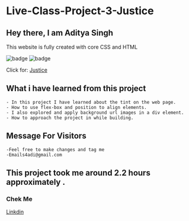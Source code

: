 # Live-Class-Project-3-Justice

## Hey there, I am Aditya Singh

This website is fully created with core CSS and HTML


![badge](https://img.shields.io/badge/Project2-Restorent%20-yellow)
![badge](https://img.shields.io/badge/HTML-CSS-green)


Click for: [Justice](https://justicehomepagebyadi.netlify.app/)



## What i have learned from this project

    - In this project I have learned about the tint on the web page.
    - How to use flex-box and position to align elements.
    - I also explored and apply background url images in a div element.
    - How to approach the project in while building.

## Message For Visitors
    -Feel free to make changes and tag me
    -Emails4adi@gmail.com

## This project took me around 2.2 hours approximately .

### Chek Me  

[Linkdin](https://www.linkedin.com/in/codeman-aditya/)
